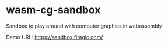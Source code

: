 # wasm-cg-sandbox

Sandbox to play around with computer graphics in webassembly

Demo URL: https://sandbox.firagic.com/